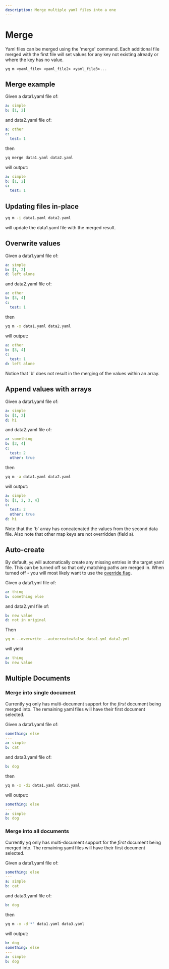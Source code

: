 ```yaml
---
description: Merge multiple yaml files into a one
---
```


# Merge

Yaml files can be merged using the 'merge' command. Each additional file merged with the first file will set values for any key not existing already or where the key has no value.

```text
yq m <yaml_file> <yaml_file2> <yaml_file3>...
```

## Merge example

Given a data1.yaml file of:

```yaml
a: simple
b: [1, 2]
```

and data2.yaml file of:

```yaml
a: other
c:
  test: 1
```

then

```bash
yq merge data1.yaml data2.yaml
```

will output:

```yaml
a: simple
b: [1, 2]
c:
  test: 1
```

## Updating files in-place

```bash
yq m -i data1.yaml data2.yaml
```

will update the data1.yaml file with the merged result.

## Overwrite values

Given a data1.yaml file of:

```yaml
a: simple
b: [1, 2]
d: left alone
```

and data2.yaml file of:

```yaml
a: other
b: [3, 4]
c:
  test: 1
```

then

```bash
yq m -x data1.yaml data2.yaml
```

will output:

```yaml
a: other
b: [3, 4]
c:
  test: 1
d: left alone
```

Notice that 'b' does not result in the merging of the values within an array.

## Append values with arrays

Given a data1.yaml file of:

```yaml
a: simple
b: [1, 2]
d: hi
```

and data2.yaml file of:

```yaml
a: something
b: [3, 4]
c:
  test: 2
  other: true
```

then

```bash
yq m -a data1.yaml data2.yaml
```

will output:

```yaml
a: simple
b: [1, 2, 3, 4]
c:
  test: 2
  other: true
d: hi
```

Note that the 'b' array has concatenated the values from the second data file. Also note that other map keys are not overridden \(field a\).

## Auto-create

By default, `yq` will automatically create any missing entries in the target yaml file. This can be turned off so that only matching paths are merged in. When turned off - you will most likely want to use the [override flag](merge.md#overwrite-values).

Given a data1.yml file of:

```yaml
a: thing
b: something else
```

and data2.yml file of:

```yaml
b: new value
d: not in original
```

Then

```yaml
yq m --overwrite --autocreate=false data1.yml data2.yml
```

will yield

```yaml
a: thing
b: new value
```



## Multiple Documents

### Merge into single document

Currently yq only has multi-document support for the _first_ document being merged into. The remaining yaml files will have their first document selected.

Given a data1.yaml file of:

```yaml
something: else
---
a: simple
b: cat
```

and data3.yaml file of:

```yaml
b: dog
```

then

```bash
yq m -x -d1 data1.yaml data3.yaml
```

will output:

```yaml
something: else
---
a: simple
b: dog
```

### Merge into all documents

Currently yq only has multi-document support for the _first_ document being merged into. The remaining yaml files will have their first document selected.

Given a data1.yaml file of:

```yaml
something: else
---
a: simple
b: cat
```

and data3.yaml file of:

```yaml
b: dog
```

then

```bash
yq m -x -d'*' data1.yaml data3.yaml
```

will output:

```yaml
b: dog
something: else
---
a: simple
b: dog
```

